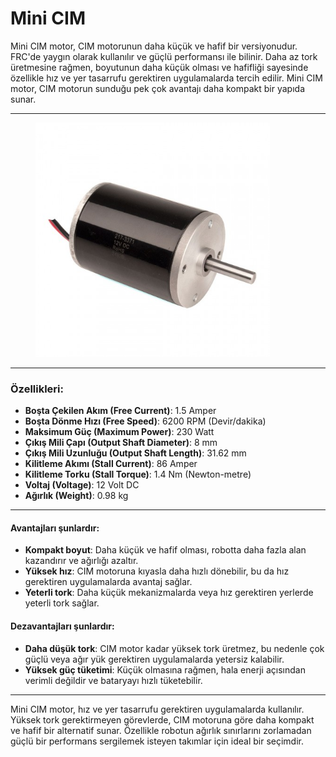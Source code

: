 # Mini CIM

Mini CIM motor, CIM motorunun daha küçük ve hafif bir versiyonudur. FRC'de yaygın olarak kullanılır ve güçlü performansı ile bilinir. Daha az tork üretmesine rağmen, boyutunun daha küçük olması ve hafifliği sayesinde özellikle hız ve yer tasarrufu gerektiren uygulamalarda tercih edilir. Mini CIM motor, CIM motorun sunduğu pek çok avantajı daha kompakt bir yapıda sunar.

***

<figure><img src="../../../.gitbook/assets/image (2) (1) (1) (1).png" alt="" width="375"><figcaption></figcaption></figure>

***

### Özellikleri:

* **Boşta Çekilen Akım (Free Current)**: 1.5 Amper
* **Boşta Dönme Hızı (Free Speed)**: 6200 RPM (Devir/dakika)
* **Maksimum Güç (Maximum Power)**: 230 Watt
* **Çıkış Mili Çapı (Output Shaft Diameter)**: 8 mm
* **Çıkış Mili Uzunluğu (Output Shaft Length)**: 31.62 mm
* **Kilitleme Akımı (Stall Current)**: 86 Amper
* **Kilitleme Torku (Stall Torque)**: 1.4 Nm (Newton-metre)
* **Voltaj (Voltage)**: 12 Volt DC
* **Ağırlık (Weight)**: 0.98 kg

***

#### Avantajları şunlardır:

* **Kompakt boyut**: Daha küçük ve hafif olması, robotta daha fazla alan kazandırır ve ağırlığı azaltır.
* **Yüksek hız**: CIM motoruna kıyasla daha hızlı dönebilir, bu da hız gerektiren uygulamalarda avantaj sağlar.
* **Yeterli tork**: Daha küçük mekanizmalarda veya hız gerektiren yerlerde yeterli tork sağlar.

#### Dezavantajları şunlardır:

* **Daha düşük tork**: CIM motor kadar yüksek tork üretmez, bu nedenle çok güçlü veya ağır yük gerektiren uygulamalarda yetersiz kalabilir.
* **Yüksek güç tüketimi**: Küçük olmasına rağmen, hala enerji açısından verimli değildir ve bataryayı hızlı tüketebilir.

***

Mini CIM motor, hız ve yer tasarrufu gerektiren uygulamalarda kullanılır. Yüksek tork gerektirmeyen görevlerde, CIM motoruna göre daha kompakt ve hafif bir alternatif sunar. Özellikle robotun ağırlık sınırlarını zorlamadan güçlü bir performans sergilemek isteyen takımlar için ideal bir seçimdir.













